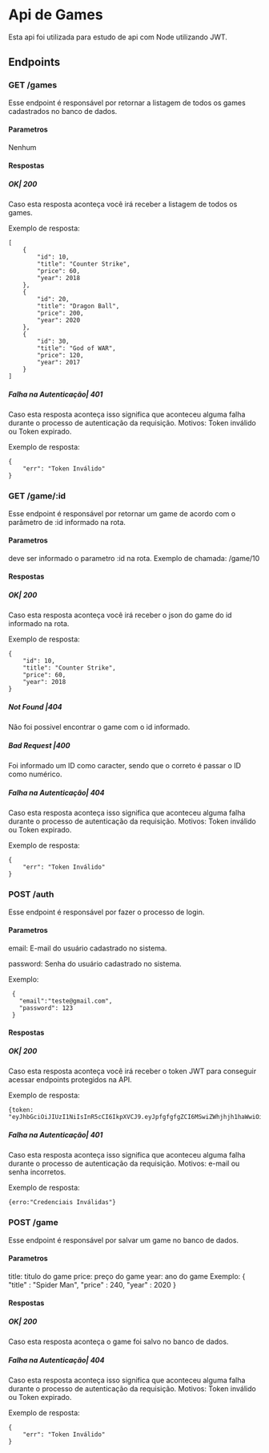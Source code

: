 # Api de Games
Esta api foi utilizada para estudo de api com Node utilizando JWT.
## Endpoints

### GET /games
Esse endpoint é responsável por retornar a listagem de todos os games cadastrados no banco de dados.
#### Parametros
Nenhum
#### Respostas
##### OK| 200
Caso esta resposta aconteça você irá receber a listagem de todos os games.

Exemplo de resposta:
```
[
    {
        "id": 10,
        "title": "Counter Strike",
        "price": 60,
        "year": 2018
    },
    {
        "id": 20,
        "title": "Dragon Ball",
        "price": 200,
        "year": 2020
    },
    {
        "id": 30,
        "title": "God of WAR",
        "price": 120,
        "year": 2017
    }
]
```
##### Falha na Autenticação| 401
Caso esta resposta aconteça isso significa que aconteceu alguma falha durante o processo de autenticação da requisição. Motivos: Token inválido ou Token expirado.

Exemplo de resposta:
```
{
    "err": "Token Inválido"
}
```

### GET /game/:id
Esse endpoint é responsável por retornar um game de acordo com o parâmetro de :id informado na rota.
#### Parametros
deve ser informado o parametro :id na rota.
Exemplo de chamada:
/game/10

#### Respostas
##### OK| 200
Caso esta resposta aconteça você irá receber o json do game do id informado na rota.

Exemplo de resposta:
```
{
    "id": 10,
    "title": "Counter Strike",
    "price": 60,
    "year": 2018
}
```
##### Not Found |404
Não foi possivel encontrar o game com o id informado.
##### Bad Request |400
Foi informado um  ID como caracter, sendo que o correto é passar o ID como numérico.
##### Falha na Autenticação| 404
Caso esta resposta aconteça isso significa que aconteceu alguma falha durante o processo de autenticação da requisição. Motivos: Token inválido ou Token expirado.

Exemplo de resposta:
```
{
    "err": "Token Inválido"
}
```


### POST /auth
Esse endpoint é responsável por fazer o processo de login.
#### Parametros
email: E-mail do usuário cadastrado no sistema.

password: Senha do usuário cadastrado no sistema.

Exemplo:
```
 {    
   "email":"teste@gmail.com",
   "password": 123
 }
 ```
#### Respostas
##### OK| 200
Caso esta resposta aconteça você irá receber o token JWT para conseguir acessar endpoints protegidos na API.

Exemplo de resposta:
```
{token: "eyJhbGciOiJIUzI1NiIsInR5cCI6IkpXVCJ9.eyJpfgfgfgZCI6MSwiZWhjhjh1haWwiOiJyaHVhbmNvc3RghghghhbnpvQGdtYWlsLmNvbSIsImlhdCI6MTYwOTg5ODM2NSwiZXhwIjoxNjEwMDcxMTY1fQ.LkQSH72EpmNJR7inOFNqbswoIpPWVkkN3ntTTs42BC8"}
```
##### Falha na Autenticação| 401
Caso esta resposta aconteça isso significa que aconteceu alguma falha durante o processo de autenticação da requisição. Motivos: e-mail ou senha incorretos.

Exemplo de resposta:
```
{erro:"Credenciais Inválidas"}
```

### POST /game
Esse endpoint é responsável por salvar um game no banco de dados.
#### Parametros
title: titulo do game
price: preço do game
year: ano do game
Exemplo:
{
    "title" : "Spider Man",
    "price" : 240,
    "year" : 2020
}
#### Respostas
##### OK| 200
Caso esta resposta aconteça o game foi salvo no banco de dados.
##### Falha na Autenticação| 404
Caso esta resposta aconteça isso significa que aconteceu alguma falha durante o processo de autenticação da requisição. Motivos: Token inválido ou Token expirado.

Exemplo de resposta:
```
{
    "err": "Token Inválido"
}
```

